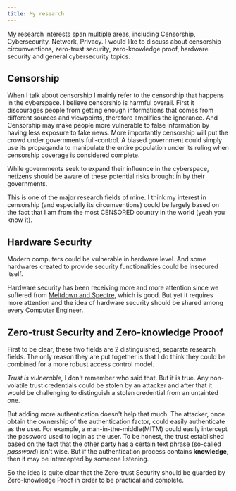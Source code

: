 ```yaml
---
title: My research
---
```

My research interests span multiple areas, including Censorship, Cybersecurity, Network, Privacy. I would like to discuss about censorship circumventions, zero-trust security, zero-knowledge proof, hardware security and general cybersecurity topics. 

## Censorship 
When I talk about censorship I mainly refer to the censorship that happens in the cyberspace. I believe censorship is harmful overall. First it discourages people from getting enough informations that comes from different sources and viewpoints, therefore amplifies the ignorance. And Censorship may make people more vulnerable to false information by having less exposure to fake news. More importantly censorship will put the crowd under governments full-control. A biased government could simply use its propaganda to manipulate the entire population under its ruling when censorship coverage is considered complete.

While governments seek to expand their influence in the cyberspace, netizens should be aware of these potential risks brought in by their governments.

This is one of the major research fields of mine. I think my interest in censorship (and especially its circumventions) could be largely based on the fact that I am from the most CENSORED country in the world (yeah you know it). 

## Hardware Security 
Modern computers could be vulnerable in hardware level. And some hardwares created to provide security functionalities could be insecured itself. 

Hardware security has been receiving more and more attention since we suffered from [Meltdown and Spectre](https://meltdownattack.com/), which is good. But yet it requires more attention and the idea of hardware security should be shared among every Computer Engineer.

## Zero-trust Security and Zero-knowledge Prooof
First to be clear, these two fields are 2 distinguished, separate research fields. The only reason they are put together is that I do think they could be combined for a more robust access control model.

_Trust is vulnerable_, I don't remember who said that. But it is true. Any non-volatile trust credentials could be stolen by an attacker and after that it would be challenging to distinguish a stolen credential from an untainted one. 

But adding more authentication doesn't help that much. The attacker, once obtain the ownership of the authentication factor, could easily authenticate as the user. For example, a man-in-the-middle(MITM) could easily intercept the password used to login as the user. To be honest, the trust established based on the fact that the other party has a certain text phrase (so-called *password*) isn't wise. But if the authentication process contains **knowledge**, then it may be intercepted by someone listening. 

So the idea is quite clear that the Zero-trust Security should be guarded by Zero-knowledge Proof in order to be practical and complete. 